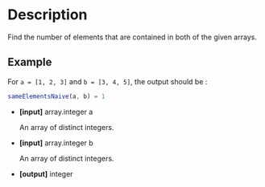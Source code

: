 # Description

Find the number of elements that are contained in both of the given arrays.

## Example

For `a = [1, 2, 3]` and `b = [3, 4, 5]`, the output should be :

```javascript
sameElementsNaive(a, b) = 1
```

- **[input]** array.integer a

  An array of distinct integers.

- **[input]** array.integer b

  An array of distinct integers.

- **[output]** integer
